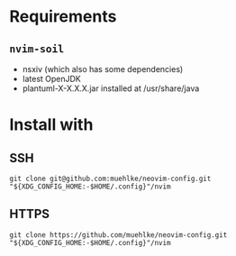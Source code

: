 # Requirements

## `nvim-soil`

- nsxiv (which also has some dependencies)
- latest OpenJDK
- plantuml-X-X.X.X.jar installed at /usr/share/java

# Install with

## SSH

```
git clone git@github.com:muehlke/neovim-config.git "${XDG_CONFIG_HOME:-$HOME/.config}"/nvim 
```

## HTTPS

```
git clone https://github.com/muehlke/neovim-config.git "${XDG_CONFIG_HOME:-$HOME/.config}"/nvim 
```
